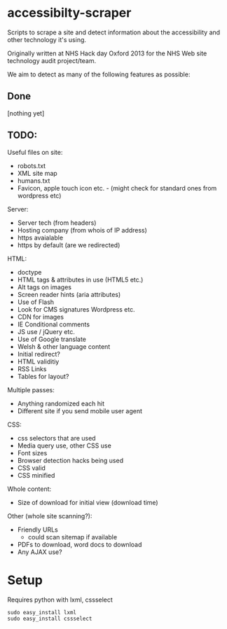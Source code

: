 accessibilty-scraper
====================

Scripts to scrape a site and detect information about the accessibility and other technology it's using.

Originally written at NHS Hack day Oxford 2013 for the NHS Web site technology audit project/team.

We aim to detect as many of the following features as possible:

Done
----
[nothing yet]

TODO:
-----

Useful files on site:
* robots.txt
* XML site map
* humans.txt
* Favicon, apple touch icon etc. - (might check for standard ones from wordpress etc)

Server:
* Server tech (from headers)
* Hosting company (from whois of IP address)
* https avaialable
* https by default (are we redirected)

HTML:
* doctype
* HTML tags & attributes in use (HTML5 etc.)
* Alt tags on images
* Screen reader hints (aria attributes)
* Use of Flash
* Look for CMS signatures Wordpress etc.
* CDN for images
* IE Conditional comments
* JS use / jQuery etc.
* Use of Google translate
* Welsh & other language content
* Initial redirect?
* HTML validitiy
* RSS Links
* Tables for layout?

Multiple passes:
* Anything randomized each hit
* Different site if you send mobile user agent

CSS:
* css selectors that are used
* Media query use, other CSS use
* Font sizes
* Browser detection hacks being used
* CSS valid
* CSS minified

Whole content:
* Size of download for initial view (download time)

Other (whole site scanning?):
* Friendly URLs
  - could scan sitemap if available
* PDFs to download, word docs to download
* Any AJAX use?


Setup
=====
Requires python with lxml, cssselect

    sudo easy_install lxml
    sudo easy_install cssselect
